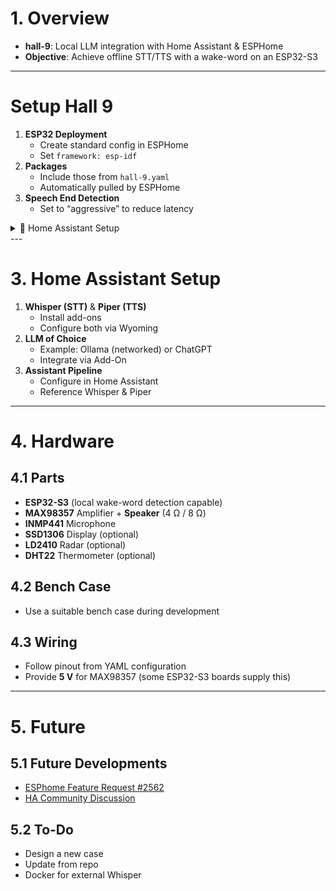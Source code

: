 # 1. Overview

- **hall-9**: Local LLM integration with Home Assistant & ESPHome
- **Objective**: Achieve offline STT/TTS with a wake-word on an ESP32-S3

---

#  Setup Hall 9

1. **ESP32 Deployment**  
   - Create standard config in ESPHome  
   - Set `framework: esp-idf`
2. **Packages**  
   - Include those from `hall-9.yaml`  
   - Automatically pulled by ESPHome
3. **Speech End Detection**  
   - Set to “aggressive” to reduce latency

<details>
  <summary>📘 Home Assistant Setup</summary>

### Home Assistant Setup

1. **Whisper (STT) & Piper (TTS)**
   - Install add-ons
   - Configure both via Wyoming

2. **LLM of Choice**
   - Example: Ollama (networked) or ChatGPT
   - Integrate via Add-On

3. **Assistant Pipeline**
   - Configure in Home Assistant
   - Reference Whisper & Piper

</details>
---


# 3. Home Assistant Setup

1. **Whisper (STT)** & **Piper (TTS)**  
   - Install add-ons  
   - Configure both via Wyoming  
2. **LLM of Choice**  
   - Example: Ollama (networked) or ChatGPT  
   - Integrate via Add-On  
3. **Assistant Pipeline**  
   - Configure in Home Assistant  
   - Reference Whisper & Piper

---

# 4. Hardware

## 4.1 Parts

- **ESP32-S3** (local wake-word detection capable)  
- **MAX98357** Amplifier + **Speaker** (4 Ω / 8 Ω)  
- **INMP441** Microphone  
- **SSD1306** Display (optional)  
- **LD2410** Radar (optional)  
- **DHT22** Thermometer (optional)

## 4.2 Bench Case

- Use a suitable bench case during development

## 4.3 Wiring

- Follow pinout from YAML configuration  
- Provide **5 V** for MAX98357 (some ESP32-S3 boards supply this)

---

# 5. Future

## 5.1 Future Developments

- [ESPhome Feature Request #2562](https://github.com/esphome/feature-requests/issues/2562)  
- [HA Community Discussion](https://community.home-assistant.io/t/voice-assistant-wake-word-media-player/634984/9)

## 5.2 To-Do

- Design a new case  
- Update from repo  
- Docker for external Whisper  
